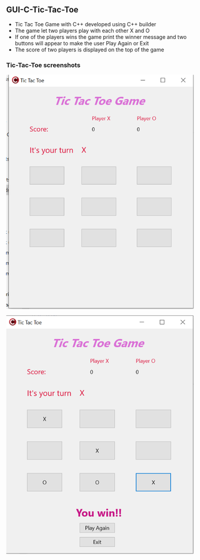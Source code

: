 ## GUI-C-Tic-Tac-Toe


- Tic Tac Toe Game with C++ developed using C++ builder
- The game let two players play with each other X and O
- If one of the players wins the game print the winner message and two buttons will appear to make the user Play Again or Exit
- The score of two players is displayed on the top of the game


### Tic-Tac-Toe screenshots

![](https://raw.githubusercontent.com/a7med3laa/GUI-C-Tic-Tac-Toe/main/1.PNG)

![](https://raw.githubusercontent.com/a7med3laa/GUI-C-Tic-Tac-Toe/main/2.PNG)
